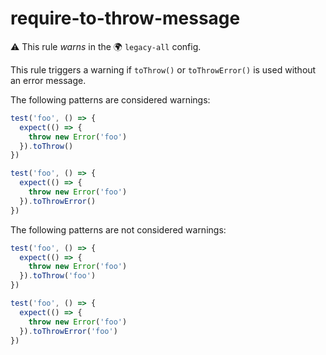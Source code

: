 # require-to-throw-message

⚠️ This rule _warns_ in the 🌍 `legacy-all` config.

<!-- end auto-generated rule header -->

This rule triggers a warning if `toThrow()` or `toThrowError()` is used without
an error message.

The following patterns are considered warnings:

```js
test('foo', () => {
  expect(() => {
    throw new Error('foo')
  }).toThrow()
})

test('foo', () => {
  expect(() => {
    throw new Error('foo')
  }).toThrowError()
})
```

The following patterns are not considered warnings:

```js
test('foo', () => {
  expect(() => {
    throw new Error('foo')
  }).toThrow('foo')
})

test('foo', () => {
  expect(() => {
    throw new Error('foo')
  }).toThrowError('foo')
})
```
